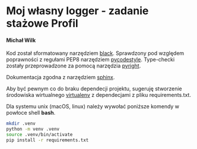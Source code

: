 
# Moj własny logger - zadanie stażowe Profil
#### Michał Wilk


Kod został sformatowany narzędziem [black](). Sprawdzony pod względem
poprawności z regułami PEP8 narzędziem [pycodestyle]().
Type-checki zostały przeprowadzone za pomocą narzędzia [pyright]().

Dokumentacja zgodna z narzędziem [sphinx]().

Aby być pewnym co do braku dependecji projektu, sugeruję 
stworzenie środowiska wirtualnego [virtualenv]() z dependecjami z pliku
requirements.txt.

Dla systemu unix (macOS, linux) należy wywołać poniższe 
komendy w powłoce shell **bash**.

```bash
mkdir .venv
python -m venv .venv
source .venv/bin/activate
pip install -r requirements.txt
```
